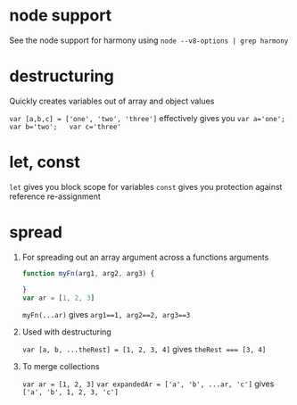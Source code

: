 
# node support
See the node support for harmony using `node --v8-options | grep harmony`

# destructuring
Quickly creates variables out of array and object values

`var [a,b,c] = ['one', 'two', 'three']` effectively gives you
`var a='one';   var b='two';   var c='three'`

# let, const
`let` gives you block scope for variables
`const` gives you protection against reference re-assignment

# spread
1. For spreading out an array argument across a functions arguments

    ```javascript
    function myFn(arg1, arg2, arg3) {
    
    }
    var ar = [1, 2, 3]
    ```
    `myFn(...ar)` gives `arg1==1, arg2==2, arg3==3`

1. Used with destructuring

    `var [a, b, ...theRest] = [1, 2, 3, 4]`
    gives `theRest === [3, 4]`

1. To merge collections

    `var ar = [1, 2, 3]`
    `var expandedAr = ['a', 'b', ...ar, 'c']` gives `['a', 'b', 1, 2, 3, 'c']`
